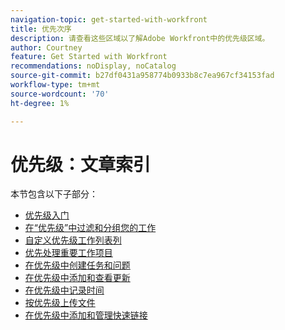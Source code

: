 ```yaml
---
navigation-topic: get-started-with-workfront
title: 优先次序
description: 请查看这些区域以了解Adobe Workfront中的优先级区域。
author: Courtney
feature: Get Started with Workfront
recommendations: noDisplay, noCatalog
source-git-commit: b27df0431a958774b0933b8c7ea967cf34153fad
workflow-type: tm+mt
source-wordcount: '70'
ht-degree: 1%

---
```


# 优先级：文章索引

本节包含以下子部分：

* [优先级入门](/help/quicksilver/workfront-basics/priorities/get-started-with-priorities.md)
* [在“优先级”中过滤和分组您的工作](/help/quicksilver/workfront-basics/priorities/filter-group-work-priorities.md)
* [自定义优先级工作列表列](/help/quicksilver/workfront-basics/priorities/customize-worklist-columns.md)
* [优先处理重要工作项目](/help/quicksilver/workfront-basics/priorities/prioritize-work-items.md)
* [在优先级中创建任务和问题](/help/quicksilver/workfront-basics/priorities/create-task-issue-priorities.md)
* [在优先级中添加和查看更新](/help/quicksilver/workfront-basics/priorities/add-view-updates-priorities.md)
* [在优先级中记录时间](/help/quicksilver/workfront-basics/priorities/log-time-priorities.md)
* [按优先级上传文件](/help/quicksilver/workfront-basics/priorities/upload-files-in-priorities.md)
* [在优先级中添加和管理快速链接](/help/quicksilver/workfront-basics/priorities/quick-links-priorities.md)

<!--customize work list and create tasks and issues not in get started article -->